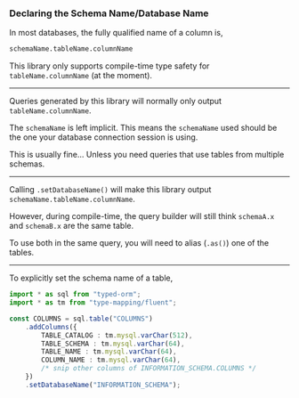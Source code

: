 ### Declaring the Schema Name/Database Name

In most databases, the fully qualified name of a column is,

```sql
schemaName.tableName.columnName
```

This library only supports compile-time type safety for `tableName.columnName` (at the moment).

-----

Queries generated by this library will normally only output `tableName.columnName`.

The `schemaName` is left implicit. This means the `schemaName` used should be the one your database connection session is using.

This is usually fine... Unless you need queries that use tables from multiple schemas.

-----

Calling `.setDatabaseName()` will make this library output `schemaName.tableName.columnName`.

However, during compile-time, the query builder will still think `schemaA.x` and `schemaB.x` are the same table.

To use both in the same query, you will need to alias (`.as()`) one of the tables.

-----

To explicitly set the schema name of a table,

```ts
import * as sql from "typed-orm";
import * as tm from "type-mapping/fluent";

const COLUMNS = sql.table("COLUMNS")
    .addColumns({
        TABLE_CATALOG : tm.mysql.varChar(512),
        TABLE_SCHEMA : tm.mysql.varChar(64),
        TABLE_NAME : tm.mysql.varChar(64),
        COLUMN_NAME : tm.mysql.varChar(64),
        /* snip other columns of INFORMATION_SCHEMA.COLUMNS */
    })
    .setDatabaseName("INFORMATION_SCHEMA");
```
